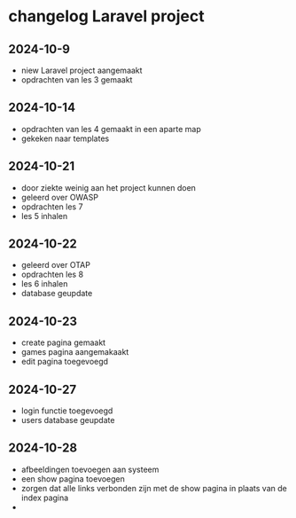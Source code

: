 # changelog Laravel project

## 2024-10-9

* niew Laravel project aangemaakt
* opdrachten van les 3 gemaakt


## 2024-10-14

* opdrachten van les 4 gemaakt in een aparte map
* gekeken naar templates

## 2024-10-21

* door ziekte weinig aan het project kunnen doen
* geleerd over OWASP 
* opdrachten les 7
* les 5 inhalen

## 2024-10-22

* geleerd over OTAP
* opdrachten les 8
* les 6 inhalen
* database geupdate

## 2024-10-23

* create pagina gemaakt
* games pagina aangemakaakt 
* edit pagina toegevoegd

## 2024-10-27 

* login functie toegevoegd
* users database geupdate

## 2024-10-28

* afbeeldingen toevoegen aan systeem
* een show pagina toevoegen
* zorgen dat alle links verbonden zijn met de show pagina in plaats van de index pagina
* 
